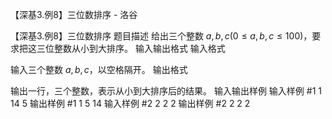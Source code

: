 



【深基3.例8】三位数排序 - 洛谷














【深基3.例8】三位数排序
题目描述
给出三个整数 $a,b,c(0\le a,b,c \le 100)$，要求把这三位整数从小到大排序。
输入输出格式
输入格式

输入三个整数 $a,b,c$，以空格隔开。
输出格式

输出一行，三个整数，表示从小到大排序后的结果。
输入输出样例
输入样例 #1
1 14 5
输出样例 #1
1 5 14
输入样例 #2
2 2 2
输出样例 #2
2 2 2






